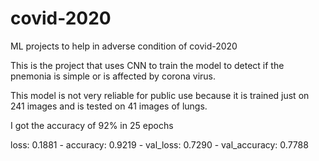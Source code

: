 # covid-2020
ML projects to help in adverse condition of covid-2020

This is the project that uses CNN to train the model to detect if the pnemonia is simple or is affected by corona virus.

This model is not very reliable for public use because it is trained just on 241 images and is tested on 41 images of lungs.

I got the accuracy of 92% in 25 epochs

loss: 0.1881 - accuracy: 0.9219 - val_loss: 0.7290 - val_accuracy: 0.7788
